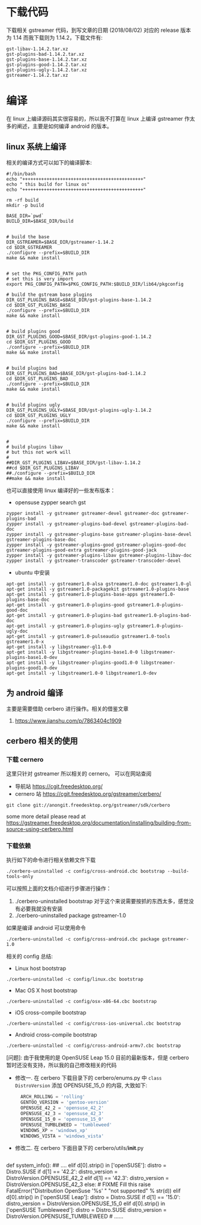
# 下载代码

下载相关 gstreamer 代码，到写文章的日期 (2018/08/02) 对应的 release 版本为 1.14 而我下载则为 1.14.2，下载文件有: 

``` shell
gst-libav-1.14.2.tar.xz
gst-plugins-bad-1.14.2.tar.xz
gst-plugins-base-1.14.2.tar.xz
gst-plugins-good-1.14.2.tar.xz
gst-plugins-ugly-1.14.2.tar.xz
gstreamer-1.14.2.tar.xz
```

# 编译

在 linux 上编译源码其实很容易的，所以我不打算在 linux 上编译 gstreamer 作太多的阐述，主要是如何编译 android 的版本。


## linux 系统上编译

相关的编译方式可以如下的编译脚本:

```shell
#!/bin/bash
echo "+++++++++++++++++++++++++++++++++++++++++++++"
echo " this build for linux os"
echo "+++++++++++++++++++++++++++++++++++++++++++++"

rm -rf build
mkdir -p build

BASE_DIR=`pwd`
BUILD_DIR=$BASE_DIR/build


# build the base
DIR_GSTREAMER=$BASE_DIR/gstreamer-1.14.2
cd $DIR_GSTREAMER
./configure --prefix=$BUILD_DIR
make && make install


# set the PKG_CONFIG_PATH path
# set this is very import
export PKG_CONFIG_PATH=$PKG_CONFIG_PATH:$BUILD_DIR/lib64/pkgconfig

# build the gstream base plugins
DIR_GST_PLUGINS_BASE=$BASE_DIR/gst-plugins-base-1.14.2
cd $DIR_GST_PLUGINS_BASE
./configure --prefix=$BUILD_DIR
make && make install


# build plugins good
DIR_GST_PLUGINS_GOOD=$BASE_DIR/gst-plugins-good-1.14.2
cd $DIR_GST_PLUGINS_GOOD
./configure --prefix=$BUILD_DIR
make && make install


# build plugins bad
DIR_GST_PLUGINS_BAD=$BASE_DIR/gst-plugins-bad-1.14.2
cd $DIR_GST_PLUGINS_BAD
./configure --prefix=$BUILD_DIR
make && make install


# build plugins ugly
DIR_GST_PLUGINS_UGLY=$BASE_DIR/gst-plugins-ugly-1.14.2
cd $DIR_GST_PLUGINS_UGLY
./configure --prefix=$BUILD_DIR
make && make install


#
# build plugins libav
# but this not work will
#
##DIR_GST_PLUGINS_LIBAV=$BASE_DIR/gst-libav-1.14.2
##cd $DIR_GST_PLUGINS_LIBAV
##./configure --prefix=$BUILD_DIR
##make && make install

```

也可以直接使用 linux 编译好的一些发布版本：
+ opensuse    zypper search gst
```shell
zypper install -y gstreamer gstreamer-devel gstreamer-doc gstreamer-plugins-bad
zypper install -y gstreamer-plugins-bad-devel gstreamer-plugins-bad-doc
zypper install -y gstreamer-plugins-base gstreamer-plugins-base-devel gstreamer-plugins-base-doc
zypper install -y gstreamer-plugins-good gstreamer-plugins-good-doc gstreamer-plugins-good-extra gstreamer-plugins-good-jack
zypper install -y gstreamer-plugins-libav gstreamer-plugins-libav-doc
zypper install -y gstreamer-transcoder gstreamer-transcoder-devel
```

+ ubuntu 中安装

```shell
apt-get install -y gstreamer1.0-alsa gstreamer1.0-doc gstreamer1.0-gl
apt-get install -y gstreamer1.0-packagekit gstreamer1.0-plugins-base
apt-get install -y gstreamer1.0-plugins-base-apps gstreamer1.0-plugins-base-doc
apt-get install -y gstreamer1.0-plugins-good gstreamer1.0-plugins-good-doc
apt-get install -y gstreamer1.0-plugins-bad gstreamer1.0-plugins-bad-doc
apt-get install -y gstreamer1.0-plugins-ugly gstreamer1.0-plugins-ugly-doc
apt-get install -y gstreamer1.0-pulseaudio gstreamer1.0-tools gstreamer1.0-x
apt-get install -y libgstreamer-gl1.0-0
apt-get install -y libgstreamer-plugins-base1.0-0 libgstreamer-plugins-base1.0-dev
apt-get install -y libgstreamer-plugins-good1.0-0 libgstreamer-plugins-good1.0-dev
apt-get install -y libgstreamer1.0-0 libgstreamer1.0-dev
```


## 为 android 编译

主要是需要借助 cerbero 进行操作。相关的借鉴文章
1. https://www.jianshu.com/p/7863404c1909

## cerbero 相关的使用

### 下载 cernero
这里只针对 gstreamer 所以相关的 cernero。 可以在网站查阅

+ 导航站 https://cgit.freedesktop.org/
+ cernero 站  https://cgit.freedesktop.org/gstreamer/cerbero/

```shell
git clone git://anongit.freedesktop.org/gstreamer/sdk/cerbero
```

some more detail please read at  
https://gstreamer.freedesktop.org/documentation/installing/building-from-source-using-cerbero.html


### 下载依赖
执行如下的命令进行相关依赖文件下载
```shell
./cerbero-uninstalled -c config/cross-android.cbc bootstrap --build-tools-only
```


可以按照上面的文档介绍进行步骤进行操作：
1. ./cerbero-uninstalled bootstrap  对于这个来说需要按抓的东西太多，感觉没有必要我就没有安装
2. ./cerbero-uninstalled package gstreamer-1.0

如果是编译 android 可以使用命令
```shell
./cerbero-uninstalled -c config/cross-android.cbc package gstreamer-1.0
```

相关的 config 总结:
+ Linux host bootstrap
```shell
./cerbero-uninstalled -c config/linux.cbc bootstrap
```

+ Mac OS X host bootstrap
```shell
./cerbero-uninstalled -c config/osx-x86-64.cbc bootstrap
```

+ iOS cross-compile bootstrap
```shell
./cerbero-uninstalled -c config/cross-ios-universal.cbc bootstrap
```

+ Android cross-compile bootstrap
```shell
./cerbero-uninstalled -c config/cross-android-armv7.cbc bootstrap
```



[问题]: 由于我使用的是 OpenSUSE Leap 15.0 目前的最新版本，但是 cerbero 暂时还没有支持，所以我的自己修改相关的代码
- 修改一. 在 cerbero 下载目录下的 cerbero/enums.py 中 `class DistroVersion` 添加 OPENSUSE_15_0 的内容, 大致如下:
  ```python
    ARCH_ROLLING = 'rolling'
    GENTOO_VERSION = 'gentoo-version'
    OPENSUSE_42_2 = 'opensuse_42_2'
    OPENSUSE_42_3 = 'opensuse_42_3'
    OPENSUSE_15_0 = 'opensuse_15_0'
    OPENSUSE_TUMBLEWEED = 'tumbleweed'
    WINDOWS_XP = 'windows_xp'
    WINDOWS_VISTA = 'windows_vista'
  ```

- 修改二. 在 cerbero 下面目录下的  cerbero/utils/__init__.py
  ```python
def system_info():
    ## ....
    elif d[0].strip() in ['openSUSE']:
            distro = Distro.SUSE
            if d[1] == '42.2':
                distro_version = DistroVersion.OPENSUSE_42_2
            elif d[1] == '42.3':
                distro_version = DistroVersion.OPENSUSE_42_3
            else:
                # FIXME Fill this
                raise FatalError("Distribution OpenSuse '%s' "
                                 "not supported" % str(d))
        elif d[0].strip() in ['openSUSE Leap']:
            distro = Distro.SUSE
            if d[1] == '15.0':
                distro_version = DistroVersion.OPENSUSE_15_0
        elif d[0].strip() in ['openSUSE Tumbleweed']:
            distro = Distro.SUSE
            distro_version = DistroVersion.OPENSUSE_TUMBLEWEED
    # ......
  ```